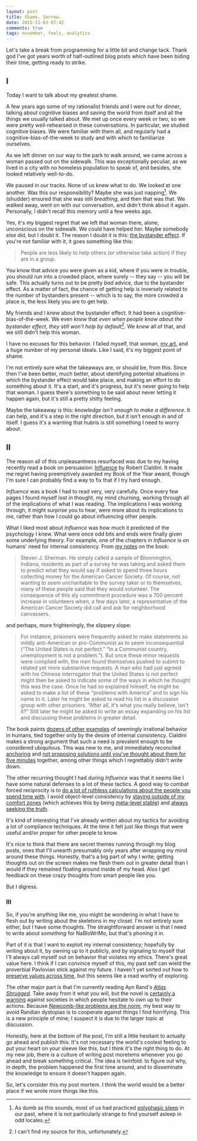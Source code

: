 ```yaml
---
layout: post
title: Shame. Sorrow.
date: 2015-11-03 07:42
comments: true
tags: november, feels, analytics
---
```


Let's take a break from programming for a little bit and change tack. Thank god
I've got years worth of half-outlined blog posts which have been biding their
time, getting ready to strike.



## I

Today I want to talk about my greatest shame.

A few years ago some of my rationalist friends and I were out for dinner,
talking about cognitive biases and saving the world from itself and all the
things we usually talked about. We met up once every week or two, so we were
pretty well-rehearsed in these conversations. In particular, we studied
cognitive biases. We were familiar with them all, and regularly had a
cognitive-bias-of-the-week to study and with which to familiarize ourselves.

As we left dinner on our way to the park to walk around, we came across a woman
passed out on the sidewalk. This was exceptionally peculiar, as we lived in a
city with no homeless population to speak of, and besides, she looked relatively
well-to-do.

We paused in our tracks. None of us knew what to do. We looked at one another.
Was this our responsibility? Maybe she was just napping[^1]. We (shudder)
ensured that she was still *breathing*, and then that was that. We walked away,
went on with our conversation, and didn't think about it again. Personally, I
didn't recall this memory until a few weeks ago.

[polyphasing]: /blog/polyphasing

[^1]: As dumb as this sounds, most of us had practiced [polyphasic
sleep][polyphasing] in our past, where it is not particularly strange to find
yourself asleep in odd locales.

Yes, it's my biggest regret that we left that woman there, alone, unconscious on
the sidewalk. We could have helped her. Maybe somebody else did, but I doubt it.
The reason I doubt it is this: [the bystander effect][bystander]. If you're not
familiar with it, it goes something like this:

[bystander]: https://en.wikipedia.org/wiki/Bystander_effect

> People are less likely to help others (or otherwise take action) if they are
> in a group.

You know that advice you were given as a kid, where if you were in trouble, you
should run into a crowded place, where surely -- they say -- you will be safe.
This actually turns out to be pretty *bad* advice, due to the bystander effect.
As a matter of fact, the chance of getting help is inversely related to the
number of bystanders present -- which is to say, the more crowded a place is,
the less likely you are to get help.

My friends and I *knew* about the bystander effect. It had been a
cognitive-bias-of-the-week. We even *knew* that *even when people know about
the bystander effect, they still won't help by default[^2]*. We *knew* all of
that, and we still didn't help this woman.

[^2]: I can't find my source for this, unfortunately.

I have no excuses for this behavior. I failed myself, that woman, [my
art][rationality], and a huge number of my personal ideals. Like I said, it's my
biggest point of shame.

[rationality]: http://lesswrong.com/lw/m7/zen_and_the_art_of_rationality/

I'm not entirely sure what the takeaways are, or should be, from this. Since
then I've been better, much better, about identifying potential situations in
which the bystander effect would take place, and making an effort to do
something about it. It's a start, and it's progress, but it's never going to
help that woman. I guess there's something to be said about never letting it
happen again, but it's still a pretty shitty feeling.

Maybe the takeaway is this: *knowledge isn't enough to make a difference*. It
can help, and it's a step in the right direction, but it isn't enough in and of
itself. I guess it's a warning that hubris is still something I need to worry
about.



## II

The reason all of this unpleasantness resurfaced was due to my having recently
read a book on persuasion: [Influence][influence] by Robert Cialdini. It made me
regret having preemptively awarded my Book of the Year award, though I'm sure I
can probably find a way to fix that if I try hard enough.

[influence]: http://www.amazon.ca/gp/product/006124189X

*Influence* was a book I had to read very, very carefully. Once every few pages
I found myself lost in thought, my mind churning, working through all of the
implications of what I was reading. The implications I was working through, it
might surprise you to hear, were more about its implications to *me*, rather
than how I could go about influencing other people.

What I liked most about *Influence* was how much it predicted of the psychology
I knew. What were once odd bits and ends were finally given some underlying
theory. For example, one of the chapters in *Influence* is on humans' need for
internal consistency. From [my notes][notes] on the book:

[notes]: /books/robert-b-cialdini-influence.html

> Steven J. Sherman. He simply called a sample of Bloomington, Indiana,
> residents as part of a survey he was taking and asked them to predict what
> they would say if asked to spend three hours collecting money for the American
> Cancer Society. Of course, not wanting to seem uncharitable to the survey
> taker or to themselves, many of these people said that they would volunteer.
> The consequence of this sly commitment procedure was a 700 percent increase in
> volunteers when, a few days later, a representative of the American Cancer
> Society did call and ask for neighborhood canvassers.

and perhaps, more frighteningly, the slippery slope:

> For instance, prisoners were frequently asked to make statements so mildly
> anti-American or pro-Communist as to seem inconsequential (“The United States
> is not perfect.” “In a Communist country, unemployment is not a problem.”).
> But once these minor requests were complied with, the men found themselves
> pushed to submit to related yet more substantive requests. A man who had just
> agreed with his Chinese interrogator that the United States is not perfect
> might then be asked to indicate some of the ways in which he thought this was
> the case. Once he had so explained himself, he might be asked to make a list
> of these “problems with America” and to sign his name to it. Later he might be
> asked to read his list in a discussion group with other prisoners. “After all,
> it's what you really believe, isn't it?” Still later he might be asked to
> write an essay expanding on his list and discussing these problems in greater
> detail.

The book paints [dozens of other examples][notes] of seemingly irrational
behavior in humans, tied together only by the desire of internal consistency.
Cialdini makes a strong argument that such a need is prevalent enough to be
considered ubiquitous. This was new to me, and immediately reconciled
[anchoring][anchor] and [not proposing solutions until you've thought about them
for five minutes][waitpropose] together, among other things which I regrettably
didn't write down.

[anchor]: https://en.wikipedia.org/wiki/Anchoring
[waitpropose]: http://lesswrong.com/lw/ka/hold_off_on_proposing_solutions/

The other recurring thought I had during *Influence* was that it seems like I
have some natural defenses to a lot of these tactics. A good way to combat
forced reciprocity is to [do a lot of ruthless calculations about the people you
spend time with][friendcrush]. I avoid object-level consistency by [staying
outside of my comfort zones][comfort] (which achieves this by being [meta-level
stable][commuting]) and [always seeking the truth][paint].

[friendcrush]: /blog/outside-view
[comfort]: /blog/comfort-zones
[commuting]: /blog/riding-the-metabus
[paint]: /blog/painting-with-paint

It's kind of interesting that I've already written about my tactics for avoiding
a lot of compliance techniques. At the time it felt just like things that were
useful and/or *proper* for other people to know.

It's nice to think that there are secret themes running through my blog posts,
ones that I'll unearth presumably only years after wrapping my mind around these
things. Honestly, that's a big part of why I write; getting thoughts out on the
screen makes me flesh them out in greater detail than I would if they remained
floating around inside of my head. Also I get feedback on these crazy thoughts
from smart people like you.

But I digress.



### III

So, if you're anything like me, you might be wondering in what I have to flesh
out by writing about the skeletons in my closet. I'm not entirely sure either,
but I have some thoughts. The straightforward answer is that I need to write
about *something* for NaBloWriMo, but that's phoning it in.

Part of it is that I want to exploit my internal consistency; hopefully by
writing about it, by owning up to it publicly, and by signaling to myself that
I'll always call myself out on behavior that violates my ethics. There's great
value here. I think if I can convince myself of this, my past self can wield the
proverbial Pavlovian stick against my future. I haven't yet sorted out how to
[preserve values across time][gandhi], but this seems like a road worthy of
exploring.

[gandhi]: /blog/sad-murder-gandhi

The other major part is that I'm currently reading Ayn Rand's *[Atlas
Shrugged][atlas]*. Take away from it what you will, but the novel is [certainly
a warning][randquotes] against societies in which people hesitate to own up to
their actions.  Because [Newcomb-like problems are the norm][newcomb], my best
way to avoid Randian dystopias is to cooperate against things I find horrifying.
This is a new principle of mine; I suspect it is due to the larger topic at
discussion.

[atlas]: http://www.amazon.com/Atlas-Shrugged-Ayn-Rand/dp/0451191145
[newcomb]: http://mindingourway.com/newcomblike-problems-are-the-norm/
[randquotes]: /books/ayn-rand-atlas-shrugged.html

Honestly, here at the bottom of the post, I'm still a little hesitant to
actually go ahead and publish this. It's not necessary the world's coolest
feeling to put your heart on your sleeve like this, but I think it's the right
thing to do. At my new job, there is a culture of writing post moretems whenever
you go ahead and break something critical. The idea is twinfold: to figure out
why, in depth, the problem happened the first time around, and to disseminate
the knowledge to ensure it doesn't happen again.

So, let's consider this my post mortem. I think the world would be a better
place if we wrote more things like this.

